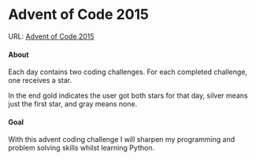 # Advent of Code 2015

URL: [Advent of Code 2015](https://adventofcode.com/2015)

#### About

Each day contains two coding challenges. For each completed challenge, one receives a star.

In the end gold indicates the user got both stars for that day, silver means just the first star, and gray means none.

#### Goal

With this advent coding challenge I will sharpen my programming and problem solving skills whilst learning Python.